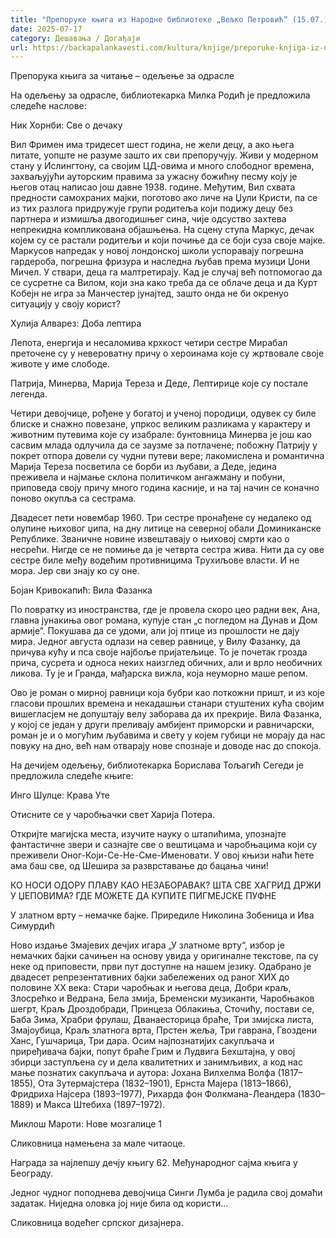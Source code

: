 ```yaml
---
title: "Препоруке књига из Народне библиотеке „Вељко Петровић“ (15.07.)"
date: 2025-07-17
category: Дешавања / Догађаји
url: https://backapalankavesti.com/kultura/knjige/preporuke-knjiga-iz-narodne-biblioteke-veljko-petrovic-15-07/
---
```


Препорука књига за читање – одељење за одрасле

На одељењу за одрасле, библиотекарка Милка Родић је предложила следеће наслове:

Ник Хорнби: Све о дечаку

Вил Фримен има тридесет шест година, не жели децу, а ако њега питате, уопште не разуме зашто их сви препоручују. Живи у модерном стану у Ислингтону, са својим ЦД-овима и много слободног времена, захваљујући ауторским правима за ужасну божићну песму коју је његов отац написао још давне 1938. године. Међутим, Вил схвата предности самохраних мајки, поготово ако личе на Џули Кристи, па се из тих разлога придружује групи родитеља који подижу децу без партнера и измишља двогодишњег сина, чије одсуство захтева непрекидна компликована објашњења. На сцену ступа Маркус, дечак којем су се растали родитељи и који почиње да се боји суза своје мајке. Маркусов напредак у новој лондонској школи успоравају погрешна гардероба, погрешна фризура и наследна љубав према музици Џони Мичел. У ствари, деца га
малтретирају. Кад је случај већ потпомогао да се сусретне са Вилом, који зна како треба да се облаче деца и да Курт Кобејн не игра за Манчестер јунајтед, зашто онда не би окренуо ситуацију у своју корист?

Хулија Алварез: Доба лептира

Лепота, енергија и несаломива крхкост четири сестре Мирабал преточене су у невероватну причу о хероинама које су жртвовале своје животе у име слободе.

Патрија, Минерва, Марија Тереза и Деде, Лептирице које су постале легенда.

Четири девојчице, рођене у богатој и ученој породици, одувек су биле блиске и снажно повезане, упркос великим разликама у карактеру и животним путевима које су изабрале: бунтовница Минерва је још као сасвим млада одлучила да се заузме за потлачене; побожну Патрију у покрет отпора довели су чудни путеви вере; лакомислена и романтична Марија Тереза посветила се борби из љубави, а Деде, једина преживела и најмање склона политичком ангажману и побуни, приповеда своју причу много година касније, и на тај начин се коначно поново окупља са сестрама.

Двадесет пети новембар 1960. Три сестре пронађене су недалеко од олупине њиховог џипа, на дну литице на северној обали Доминиканске Републике. Званичне новине извештавају о њиховој смрти као о несрећи. Нигде се не помиње да је четврта сестра жива. Нити да су ове сестре биле међу водећим противницима Трухиљове власти. И не мора. Јер сви знају ко су оне.

Бојан Кривокапић: Вила Фазанка

По повратку из иностранства, где је провела скоро цео радни век, Ана, главна јунакиња овог романа, купује стан „с погледом на Дунав и Дом армије”. Покушава да се удоми, али јој птице из прошлости не дају мира. Једног августа одлази на север равнице, у Вилу Фазанку, да причува кућу и пса своје најбоље пријатељице. То је почетак грозда прича, сусрета и односа неких наизглед обичних, али и врло необичних ликова. Ту је и Гранда, мађарска вижла, која неуморно маше репом.

Ово је роман о мирној равници која бубри као поткожни пришт, и из које гласови прошлих времена и некадашњи станари стуштених кућа својим вишегласјем не допуштају велу заборава да их прекрије. Вила Фазанка, у којој се један у други преливају амбијент приморски и равничарски, роман је и о могућим љубавима и свету у којем губици не морају да нас повуку на дно, већ нам отварају нове спознаје и доводе нас до спокоја.

На дечијем одељењу, библиотекарка Борислава Тољагић Сегеди је предложила следеће књиге:

Инго Шулце: Крава Уте

Отисните се у чаробњачки свет Харија Потера.

Откријте магијска места, изучите науку о штапићима, упознајте фантастичне звери и сазнајте све о вештицама и чаробњацима који су преживели Оног-Који-Се-Не-Сме-Именовати. У овој књизи наћи ћете ама баш све, од Шешира за разврставање до бацања чини!

КО НОСИ ОДОРУ ПЛАВУ КАО НЕЗАБОРАВАК?
ШТА СВЕ ХАГРИД ДРЖИ У ЏЕПОВИМА?
ГДЕ МОЖЕТЕ ДА КУПИТЕ ПИГМЕЈСКЕ ПУФНЕ

У златном врту – немачке бајке. Приредиле Николина Зобеница и Ива Симурдић

Ново издање Змајевих дечјих игара „У златноме врту“, избор је немачких бајки сачињен на основу увида у оригиналне текстове, па су неке од приповести, први пут доступне на нашем језику. Одабрано је двадесет репрезентативних бајки забележених од раног XИX до половине XX века: Стари чаробњак и његова деца, Добри краљ, Злосрећко и Ведрана, Бела змија, Бременски музиканти, Чаробњаков шегрт, Краљ Дроздобради, Принцеза Облакиња, Сточићу, постави се, Баба Зима, Храбри фрулаш, Дванаесторица браће, Три змијска листа, Змајоубица, Краљ златнога врта, Прстен жеља, Три гаврана, Гвоздени Ханс, Гушчарица, Три дара. Осим најпознатијих сакупљача и приређивача бајки, попут браће Грим и Лудвига Бехштајна, у овој збирци заступљена су и дела квалитетних и занимљивих, а код нас мање познатих сакупљача и аутора: Јохана Вилхелма Волфа (1817–1855), Ота Зутермајстера (1832–1901), Ернста Мајера (1813–1866), Фридриха Најсера (1893–1977), Рихарда фон Фолкмана-Леандера (1830–1889) и Макса Штебиха (1897–1972).

Миклош Мароти: Нове мозгалице 1

Сликовница намењена за мале читаоце.

Награда за најлепшу дечју књигу 62. Међународног сајма књига у Београду.

Једног чудног поподнева девојчица Синги Лумба је радила свој домаћи задатак. Ниједна оловка јој није била од користи…

Сликовница водећег српског дизајнера.
